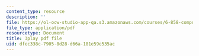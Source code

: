 ```yaml
---
content_type: resource
description: ''
file: https://ol-ocw-studio-app-qa.s3.amazonaws.com/courses/6-858-computer-systems-security-fall-2014/dfec338c79058d28d66a181e59e535ac_yRVZPvHYHzw.pdf
file_type: application/pdf
resourcetype: Document
title: 3play pdf file
uid: dfec338c-7905-8d28-d66a-181e59e535ac
---
```

